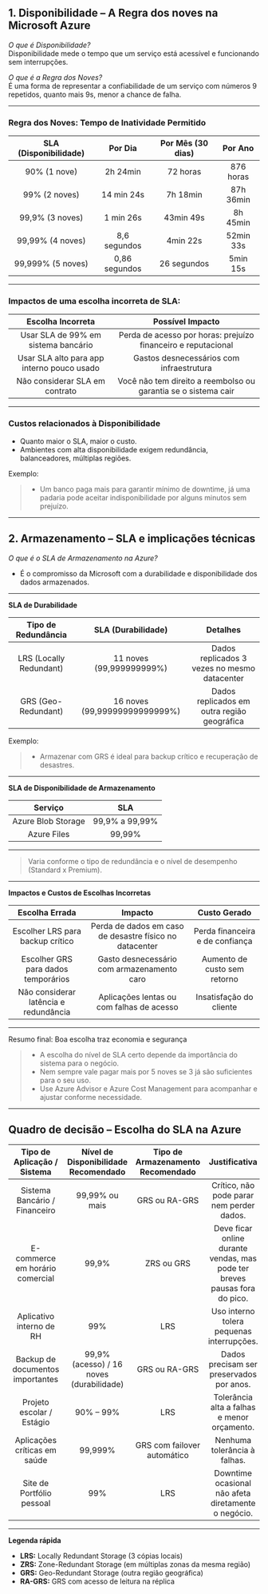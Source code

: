 ## 1. **Disponibilidade – A Regra dos noves na Microsoft Azure**  

*O que é Disponibilidade?*  
Disponibilidade mede o tempo que um serviço está acessível e funcionando sem interrupções.
  
*O que é a Regra dos Noves?*  
É uma forma de representar a confiabilidade de um serviço com números 9 repetidos, quanto mais 9s, menor a chance de falha.  

---

### **Regra dos Noves: Tempo de Inatividade Permitido**

|SLA (Disponibilidade)|Por Dia|Por Mês (30 dias)|Por Ano|
|:---:|:---:|:---:|:---:|
|90% (1 nove)|2h 24min|72 horas|876 horas|
|99% (2 noves)|14 min 24s|7h 18min|87h 36min|
|99,9% (3 noves)|1 min 26s|43min 49s|8h 45min|
|99,99% (4 noves)|8,6 segundos|4min 22s|52min 33s|
|99,999% (5 noves)|0,86 segundos|26 segundos|5min 15s|  

---
  
### **Impactos de uma escolha incorreta de SLA:**  

|Escolha Incorreta|Possível Impacto|
|:---:|:---:|
|Usar SLA de 99% em sistema bancário|Perda de acesso por horas: prejuízo financeiro e reputacional|
|Usar SLA alto para app interno pouco usado|Gastos desnecessários com infraestrutura|
|Não considerar SLA em contrato|Você não tem direito a reembolso ou garantia se o sistema cair|  

---
  
### **Custos relacionados à Disponibilidade**

- Quanto maior o SLA, maior o custo.
- Ambientes com alta disponibilidade exigem redundância, balanceadores, múltiplas regiões.

Exemplo: 
> - Um banco paga mais para garantir mínimo de downtime, já uma padaria pode aceitar indisponibilidade por alguns minutos sem prejuízo.

---

## 2. **Armazenamento – SLA e implicações técnicas**

*O que é o SLA de Armazenamento na Azure?*
- É o compromisso da Microsoft com a durabilidade e disponibilidade dos dados armazenados.

---

**SLA de Durabilidade**

|Tipo de Redundância|SLA (Durabilidade)|Detalhes|
|:---:|:---:|:---:|
|LRS (Locally Redundant)|11 noves (99,999999999%)|Dados replicados 3 vezes no mesmo datacenter|
|GRS (Geo-Redundant)|16 noves (99,99999999999999%)|Dados replicados em outra região geográfica|  
  
Exemplo: 
>- Armazenar com GRS é ideal para backup crítico e recuperação de desastres.

---

**SLA de Disponibilidade de Armazenamento**

|Serviço|SLA|
|:---:|:---:|
|Azure Blob Storage|99,9% a 99,99%|
|Azure Files|99,99%|

---

> Varia conforme o tipo de redundância e o nível de desempenho (Standard x Premium).

---

**Impactos e Custos de Escolhas Incorretas**

|Escolha Errada|Impacto|Custo Gerado|
|:---:|:---:|:---:|
|Escolher LRS para backup crítico|Perda de dados em caso de desastre físico no datacenter|Perda financeira e de confiança|
|Escolher GRS para dados temporários|Gasto desnecessário com armazenamento caro|Aumento de custo sem retorno|
|Não considerar latência e redundância|Aplicações lentas ou com falhas de acesso|Insatisfação do cliente|

---

Resumo final: Boa escolha traz economia e segurança
> - A escolha do nível de SLA certo depende da importância do sistema para o negócio.
> - Nem sempre vale pagar mais por 5 noves se 3 já são suficientes para o seu uso.
> - Use Azure Advisor e Azure Cost Management para acompanhar e ajustar conforme necessidade.

---

## **Quadro de decisão – Escolha do SLA na Azure**

|Tipo de Aplicação / Sistema|Nível de Disponibilidade Recomendado|Tipo de Armazenamento Recomendado|Justificativa|
|:---:|:---:|:---:|:---:|
|Sistema Bancário / Financeiro|99,99% ou mais|GRS ou RA-GRS|Crítico, não pode parar nem perder dados.|Redundância geográfica é essencial.|
|E-commerce em horário comercial|99,9%|ZRS ou GRS|Deve ficar online durante vendas, mas pode ter breves pausas fora do pico.
|Aplicativo interno de RH|99%|LRS|Uso interno tolera pequenas interrupções.|GRS seria custo desnecessário.|
|Backup de documentos importantes|99,9% (acesso) / 16 noves (durabilidade)|GRS ou RA-GRS|Dados precisam ser preservados por anos.|Alta durabilidade é prioridade.|
|Projeto escolar / Estágio|90% – 99%|LRS|Tolerância alta a falhas e menor orçamento.|Pode ficar fora do ar sem grandes prejuízos.|
|Aplicações críticas em saúde|99,999%|GRS com failover automático|Nenhuma tolerância à falhas.|Vida e segurança dependem do sistema.|
|Site de Portfólio pessoal|99%|LRS|Downtime ocasional não afeta diretamente o negócio.|

---

**Legenda rápida**
- **LRS:** Locally Redundant Storage (3 cópias locais)
- **ZRS:** Zone-Redundant Storage (em múltiplas zonas da mesma região)
- **GRS:** Geo-Redundant Storage (outra região geográfica)
- **RA-GRS:** GRS com acesso de leitura na réplica  
